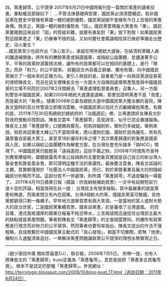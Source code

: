 四、黨產歸零，公平競爭
2007年6月21日中國時報刊登一篇關於黨產的讀者投書，重點權且節錄如下：
…不管法律基礎再堅實，國民黨必須清楚體認，若非國民黨在歷史中曾擁有黨國一體的絕對優勢，國民黨就絕不會擁有今日上百億的黨產身價。換言之，黨國一體的絕對優勢為「因」，國民黨累積龐大黨產為「果」，國民黨要擺脫這來自於「因」的質疑非難，就要有勇氣對「果」放下割捨！如果國民黨對這個黨產之「果」仍眷眷不捨的話，又如何要社會輿論相信其已做好準備走出歷史，浴火重生？  
…國民黨至少也該作出「決心宣示」，承諾在明年總統大選後，在結清對黨職人員的離退補償後，將所有的賸餘黨產或捐還國庫，或捐給公益團體，並儘速著手公平、平等的政黨財源籌措法規，讓所有的政黨都可以在相同的基礎上，進行「理念」而非「財力」的公平競爭。
綜觀該文內容義正辭嚴、擲地有聲，向中國國民黨揭示了一個未來的正確方向。更引人側目的是，投書者乃是一向與該黨過從甚密的律師陳長文，而且在該文裡陳長文也一方面大方自陳因處理黨產態度與中國國民黨的立場不同而於2007年2月間辭去「黨產處理監督委員會」召集人，另一方面則警告中國國民黨，如果2008年總統大選還是選輸，那更加證明黨產不是「資產」而是最大的「負債」。隨著2008年立委及總統大選中國國民黨大獲全勝的喜悅，陳長文當時的高分貝警語立即煙消雲散，中國國民黨以信託方式繼續擁抱黨產。有趣的是，2011年7月30日馬總統於總統府的「治國週記」裡，又再邀請好友陳長文針對政府推動司改對話。陳長文當年「黨產歸零」高見諍言，似乎已完全置諸腦後。
陳長文上開「黨產歸零」口號頗為響亮，但若詳細剖析，實則仍多破綻。舉例來說，倘若肯認黨產大豬公乃不當取得者，應以還財於國、還財於民為優先，焉有先讓厚養自家龐大黨工，甚至享18趴優存利率之理？其次黨產歸還的對象應是國家與人民，如果以捐給公益團體作為解套方案，在台灣社會充斥諸多「偽NGO」環境下，中國國民黨仍能輕易「遠端遙控」這些不義之財。2006年11月間馬市長特別費案爆發時，媒體披露馬市長公益捐款的主要對象其實就是自己設立的新台灣人基金會和敦安基金會，即可證明這種手法的普遍性。最後要注意者，陳長文談論的主體，其實都僅限於「社團法人中國國民黨」而已，對於黨營事業及龐大的附隨組織部分則略而不談。這部分若不一併處理，則所謂「黨產歸零」不過是騙局一場罷了。
2011年4月19日蘋果日報〈蘋論：你我納稅補助買票〉一文中有段簡短卻力道十足的評論，相當值得在此一提：
台灣民主有很多缺點，其中最嚴重的就是黨產和賄選，而兩者間又有內在因果。台灣4個較大的黨，僅國民黨富可敵國，其他黨都窮得只剩一條褲子。早年地方選舉買票有兩大來源，一是當地的富人或財大勢大的政治世家，二是國民黨集體買票，錢來自黨產，於是養壞了台灣選風。
的而且確，港式風格濃厚的蘋果日報毫不拖泥帶水，三言兩語間迅速捉住台灣民主最大的缺點就是黨產問題。筆者對陳長文「黨產歸零」的主張相當贊同，的確所有政黨應進行理念而非財力的公平競爭。然而筆者也要坦率指出，陳長文提出的作法不僅粗略，且成敗繫於中國國民黨主動式的「良心發現」，相當不切實際。若無「他律」機制介入通盤清查追討，一舉解決黨產問題讓政黨公平競爭的理想永無實現之日。

---

 〈趙少康回中廣 魏如萱最愛DJ〉，聯合報，2008年7月5日。
 附帶一提，也有人將陳長文的「黨產歸零」kuso定義為「黨產龜苓」，意思是說把「黨產拿去買龜苓膏」，根本不是認定的那種「黨產歸零」。參見網址：http://terrylogin.blogspot.com/2009/10/blog-post_17.html（造訪日期：2011年8月24日）
